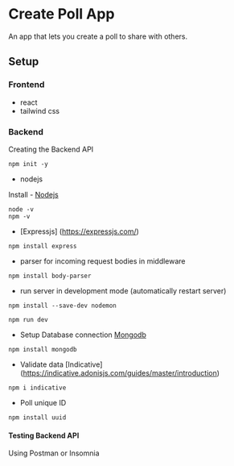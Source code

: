 # Create Poll App

An app that lets you create a poll to share with others.

## Setup

### Frontend

- react
- tailwind css

### Backend

Creating the Backend API

```
npm init -y

```

- nodejs

Install - [Nodejs](https://nodejs.org/en/)

```
node -v
npm -v
```

- [Expressjs] (https://expressjs.com/)

```
npm install express

```

- parser for incoming request bodies in middleware

```
npm install body-parser

```

- run server in development mode (automatically restart server)

```
npm install --save-dev nodemon
```

```
npm run dev

```

- Setup Database connection
  [Mongodb](https://www.mongodb.com/)

```
npm install mongodb
```

- Validate data [Indicative] (https://indicative.adonisjs.com/guides/master/introduction)

```
npm i indicative
```

- Poll unique ID

```
npm install uuid
```

#### Testing Backend API

Using Postman or Insomnia
